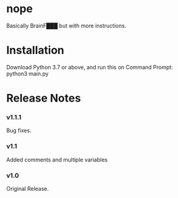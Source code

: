 # nope
Basically BrainF███ but with more instructions.
# Installation
Download Python 3.7 or above, and run this on Command Prompt:<br />
python3 main.py
# Release Notes
<h3>v1.1.1</h3>
Bug fixes.
<h3>v1.1</h3>
Added comments and multiple variables
<h3>v1.0</h3>
Original Release.
